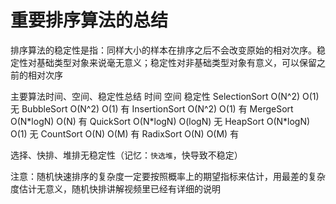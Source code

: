 # 	重要排序算法的总结

排序算法的稳定性是指：同样大小的样本在排序之后不会改变原始的相对次序。稳定性对基础类型对象来说毫无意义；稳定性对非基础类型对象有意义，可以保留之前的相对次序

主要算法时间、空间、稳定性总结
                  			时间               空间              稳定性
SelectionSort    O(N^2)             O(1)               无
BubbleSort       O(N^2)             O(1)               有
InsertionSort    O(N^2)             O(1)               有
MergeSort        O(N\*logN)          O(N)             有
QuickSort        O(N\*logN)        O(logN)          无
HeapSort         O(N*logN)          O(1)               无
CountSort        O(N)               	O(M)               有
RadixSort        O(N)               	O(M)               有

选择、快排、堆排无稳定性（记忆：`快选堆`，快导致不稳定）

注意：随机快速排序的复杂度一定要按照概率上的期望指标来估计，用最差的复杂度估计无意义，随机快排讲解视频里已经有详细的说明

